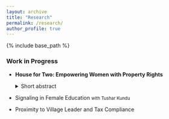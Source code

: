 ```yaml
---
layout: archive
title: "Research"
permalink: /research/
author_profile: true
---
```


<!-- {% if author.googlescholar %}
  You can also find my articles on <u><a href="{{author.googlescholar}}">my Google Scholar profile</a>.</u>
{% endif %} -->

{% include base_path %}

<!-- * <a href="http://akanskhavardani.github.io/files/linktothepaper.pdf" style="color:$dark-gray;font-weight:bold;">Title of the paper</a>
	<details>
		  <summary>Short abstract</summary>
			Clickable short abstract
	</details>  
	<small> with [Coauthor with link to website](https://theirwebsite.com). 
		forthcoming at [Theoretical Economics](https://econtheory.org).
	</small> -->

### Work in Progress

* **House for Two: Empowering Women with Property Rights** 
	<details>
		  <summary>Short abstract</summary>
			Distribution and ownership of land remain highly skewed towards men across the world. While there is an increasing focus in the policy sphere on bridging this gap, our understanding of how strengthening property rights impact women’s well-being is limited. This project runs a randomized experiment to study the impact of improving residential property rights for women on their welfare. In collaboration with the local government, the project runs an awareness campaign in rural villages in Pune, India, creating exogenous variation in the strength of realized women’s property rights. We study the effect of these improved rights on female empowerment through measures such as intra-household bargaining power, the incidence of domestic violence and land security.
	</details>  

* Signaling in Female Education 
<small> with Tushar Kundu </small>

* Proximity to Village Leader and Tax Compliance 
